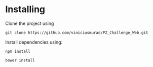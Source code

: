 # Installing

Clone the project using

```
git clone https://github.com/viniciusmurad/PZ_Challenge_Web.git
```

Install dependencies using:

```
npm install
```

```
bower install
```
